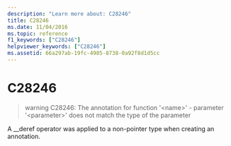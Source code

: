 ```yaml
---
description: "Learn more about: C28246"
title: C28246
ms.date: 11/04/2016
ms.topic: reference
f1_keywords: ["C28246"]
helpviewer_keywords: ["C28246"]
ms.assetid: 66a297ab-19fc-4985-8738-0a92f8d1d5cc
---
```

# C28246

> warning C28246: The annotation for function '\<name>' - parameter '\<parameter>' does not match the type of the parameter

A __deref operator was applied to a non-pointer type when creating an annotation.
